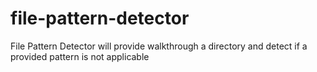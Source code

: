 # file-pattern-detector
File Pattern Detector will provide walkthrough a directory and detect if a provided pattern is not applicable

